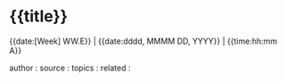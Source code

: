 # {{title}}

{{date:[Week] WW.E}} | {{date:dddd, MMMM DD, YYYY}} | {{time:hh:mm A}}

author : 
source : 
topics : 
related :

<!-- Takeaways and Inspirations -->
